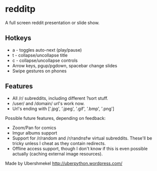 redditp
=======

A full screen reddit presentation or slide show.

Hotkeys
-------

* a - toggles auto-next (play/pause)
* t - collapse/uncollapse title
* c - collapse/uncollapse controls
* Arrow keys, pgup/pgdown, spacebar change slides
* Swipe gestures on phones

Features
--------

* All /r/ subreddits, including different ?sort stuff.
* /user/ and /domain/ url's work now.
* Url's ending with ['.jpg', '.jpeg', '.gif', '.bmp', '.png']

Possible future features, depending on feedback:
* Zoom/Pan for comics
* Imgur albums support
* Support for /r/random and /r/randnsfw virtual subreddits. These'll be tricky unless I cheat as they contain redirects.
* Offline access support, though I don't know if this is even possible actually (caching external image resources).

Made by Ubershmekel http://uberpython.wordpress.com/